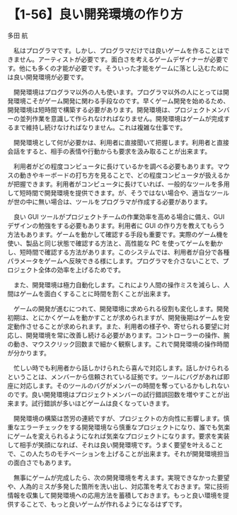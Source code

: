 # 【1-56】良い開発環境の作り方

<div class="author">多田 航</div>

　私はプログラマです。しかし、プログラマだけでは良いゲームを作ることはできません。アーティストが必要です。面白さを考えるゲームデザイナーが必要です。他にも多くの才能が必要です。そういった才能をゲームに落とし込むためには良い開発環境が必要です。

　開発環境はプログラマ以外の人も使います。プログラマ以外の人にとっては開発環境こそがゲーム開発に関わる手段なのです。早くゲーム開発を始めるため、開発環境は短時間で構築する必要があります。開発環境は、プロジェクトメンバーの並列作業を意識して作られなければなりません。開発環境はゲームが完成するまで維持し続けなければなりません。これは複雑な仕事です。

　開発環境として何が必要かは、利用者に直接聞いて把握します。利用者と直接会話をすると、相手の表情や行動からも要求を汲み取ることが出来ます。

　利用者がどの程度コンピュータに長けているかを調べる必要もあります。マウスの動きやキーボードの打ち方を見ることで、どの程度コンピュータが扱えるかが把握できます。利用者がコンピュータに長けていれば、一般的なツールを多用して短時間で開発環境を提供できます。が、そうではない場合や、適当なツールが世の中に無い場合は、ツールをプログラマが作成する必要があります。

　良い GUI ツールがプロジェクトチームの作業効率を高める場合に備え、GUI デザインの勉強をする必要もあります。利用者に GUI の作り方を教えてもらう方法もあります。ゲームを動かして確認する手段も重要です。実際のゲーム機を使い、製品と同じ状態で確認する方法と、高性能な PC を使ってゲームを動かし、短時間で確認する方法があります。このシステムでは、利用者が自分で各種パラメータをゲームへ反映できる様にします。プログラマを介さないことで、プロジェクト全体の効率を上げるためです。

　また、開発環境は極力自動化します。これにより人間の操作ミスを減らし、人間はゲームを面白くすることに時間を割くことが出来ます。

　ゲームの開発が進むにつれて、開発環境に求められる役割も変化します。開発初期は、とにかくゲームを動かすことが求められますが、開発後期はゲームを安定動作させることが求められます。また、利用者の様子や、寄せられる要望に対応し、開発環境を常に改善し続ける必要があります。コントローラーの操作、腕の動き、マウスクリック回数まで細かく観察します。これで開発環境の操作時間が分かります。

　忙しい時でも利用者から話しかけられたら喜んで対応します。話しかけられるということは、メンバーから信頼されている証拠です。ツールにバグがあれば即座に対応します。そのツールのバグがメンバーの時間を奪っているかもしれないのです。良い開発環境はプロジェクトメンバーの試行錯誤回数を増やすことが出来ます。試行錯誤が多いほどゲームは良くなっていきます。

　開発環境の構築は苦労の連続ですが、プロジェクトの方向性に影響します。慎重なエラーチェックをする開発環境なら慎重なプロジェクトになり、誰でも気楽にゲームを変えられるようになれば気楽なプロジェクトになります。要求を実装して相手が笑顔になれば、それは良い開発環境です。うまく要望を叶えることで、この人たちのモチベーションを上げることが出来ます。それが開発環境担当の面白さでもあります。

　無事にゲームが完成したら、次の開発環境を考えます。実現できなかった要望や、人為的ミスが多発した箇所を洗い出し、対応策を考えておきます。常に技術情報を収集して開発環境への応用方法を蓄積しておきます。もっと良い環境を提供することで、もっと良いゲームが作れるようになるはずです。
